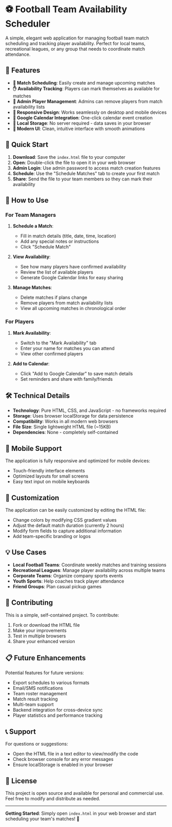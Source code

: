 # ⚽ Football Team Availability Scheduler

A simple, elegant web application for managing football team match scheduling and tracking player availability. Perfect for local teams, recreational leagues, or any group that needs to coordinate match attendance.

## 🚀 Features

- **📅 Match Scheduling**: Easily create and manage upcoming matches
- **✋ Availability Tracking**: Players can mark themselves as available for matches
- **👑 Admin Player Management**: Admins can remove players from match availability lists
- **📱 Responsive Design**: Works seamlessly on desktop and mobile devices
- **🔗 Google Calendar Integration**: One-click calendar event creation
- **💾 Local Storage**: No server required - data saves in your browser
- **🎨 Modern UI**: Clean, intuitive interface with smooth animations

## 🎯 Quick Start

1. **Download**: Save the `index.html` file to your computer
2. **Open**: Double-click the file to open it in your web browser
3. **Admin Login**: Use admin password to access match creation features
4. **Schedule**: Use the "Schedule Matches" tab to create your first match
5. **Share**: Send the file to your team members so they can mark their availability

## 📖 How to Use

### For Team Managers

1. **Schedule a Match**:
   - Fill in match details (title, date, time, location)
   - Add any special notes or instructions
   - Click "Schedule Match"

2. **View Availability**:
   - See how many players have confirmed availability
   - Review the list of available players
   - Generate Google Calendar links for easy sharing

3. **Manage Matches**:
   - Delete matches if plans change
   - Remove players from match availability lists
   - View all upcoming matches in chronological order

### For Players

1. **Mark Availability**:
   - Switch to the "Mark Availability" tab
   - Enter your name for matches you can attend
   - View other confirmed players

2. **Add to Calendar**:
   - Click "Add to Google Calendar" to save match details
   - Set reminders and share with family/friends

## 🛠️ Technical Details

- **Technology**: Pure HTML, CSS, and JavaScript - no frameworks required
- **Storage**: Uses browser localStorage for data persistence
- **Compatibility**: Works in all modern web browsers
- **File Size**: Single lightweight HTML file (~15KB)
- **Dependencies**: None - completely self-contained

## 📱 Mobile Support

The application is fully responsive and optimized for mobile devices:
- Touch-friendly interface elements
- Optimized layouts for small screens
- Easy text input on mobile keyboards

## 🔧 Customization

The application can be easily customized by editing the HTML file:
- Change colors by modifying CSS gradient values
- Adjust the default match duration (currently 2 hours)
- Modify form fields to capture additional information
- Add team-specific branding or logos

## 💡 Use Cases

- **Local Football Teams**: Coordinate weekly matches and training sessions
- **Recreational Leagues**: Manage player availability across multiple teams
- **Corporate Teams**: Organize company sports events
- **Youth Sports**: Help coaches track player attendance
- **Friend Groups**: Plan casual pickup games

## 🤝 Contributing

This is a simple, self-contained project. To contribute:
1. Fork or download the HTML file
2. Make your improvements
3. Test in multiple browsers
4. Share your enhanced version

## 📋 Future Enhancements

Potential features for future versions:
- Export schedules to various formats
- Email/SMS notifications
- Team roster management
- Match result tracking
- Multi-team support
- Backend integration for cross-device sync
- Player statistics and performance tracking

## 📞 Support

For questions or suggestions:
- Open the HTML file in a text editor to view/modify the code
- Check browser console for any error messages
- Ensure localStorage is enabled in your browser

## 📄 License

This project is open source and available for personal and commercial use. Feel free to modify and distribute as needed.

---

**Getting Started**: Simply open `index.html` in your web browser and start scheduling your team's matches! 🚀